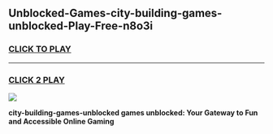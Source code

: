 
## Unblocked-Games-city-building-games-unblocked-Play-Free-n8o3i
<h3>
<a href="https://premium76.site?title=city-building-games-unblocked&ref=18A1">CLICK TO PLAY</a></h3>
<hr>

<h3>
<a href="https://premium76.site?title=city-building-games-unblocked&ref=18A1">CLICK 2 PLAY</a>
  
</h3>

<a href="https://premium76.site?title=city-building-games-unblocked&ref=18A1"><img src="https://clearcache.store/games.png"></a>


**city-building-games-unblocked games unblocked: Your Gateway to Fun and Accessible Online Gaming**
